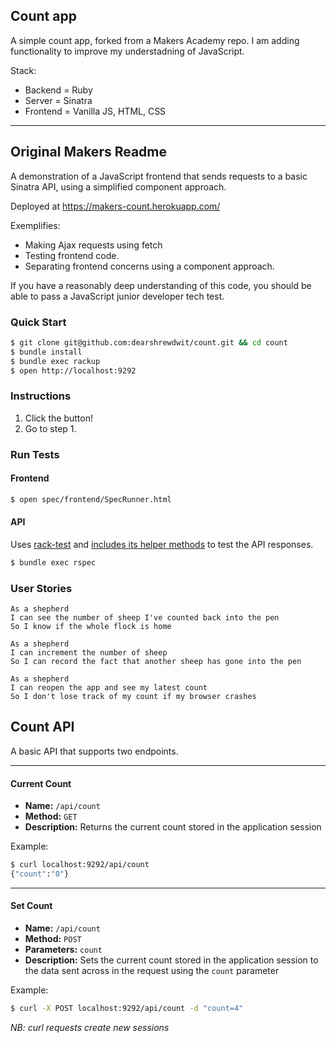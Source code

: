 ## Count app

A simple count app, forked from a Makers Academy repo. I am adding functionality to improve my understadning of JavaScript.

Stack:
- Backend = Ruby
- Server = Sinatra
- Frontend = Vanilla JS, HTML, CSS

---

## Original Makers Readme

A demonstration of a JavaScript frontend that sends requests to a basic Sinatra API, using a simplified component approach.

Deployed at https://makers-count.herokuapp.com/

Exemplifies:
- Making Ajax requests using fetch
- Testing frontend code.
- Separating frontend concerns using a component approach.

If you have a reasonably deep understanding of this code, you should be able to pass a JavaScript junior developer tech test.

### Quick Start

```sh
$ git clone git@github.com:dearshrewdwit/count.git && cd count
$ bundle install
$ bundle exec rackup
$ open http://localhost:9292
```

### Instructions

1. Click the button!
2. Go to step 1.

### Run Tests
#### Frontend

```sh
$ open spec/frontend/SpecRunner.html
```

#### API
Uses [rack-test](https://github.com/rack/rack-test) and [includes its helper methods](http://sinatrarb.com/testing.html) to test the API responses.

```sh
$ bundle exec rspec
```

### User Stories

```
As a shepherd
I can see the number of sheep I've counted back into the pen
So I know if the whole flock is home

As a shepherd
I can increment the number of sheep
So I can record the fact that another sheep has gone into the pen

As a shepherd
I can reopen the app and see my latest count
So I don't lose track of my count if my browser crashes
```


## Count API

A basic API that supports two endpoints.

---
#### Current Count
- **Name:** `/api/count`
- **Method:** `GET`
- **Description:** Returns the current count stored in the application session

Example:
```sh
$ curl localhost:9292/api/count
{"count":"0"}
```
---
#### Set Count
- **Name:** `/api/count`
- **Method:** `POST`
- **Parameters:** `count`
- **Description:** Sets the current count stored in the application session to the data sent across in the request using the `count` parameter

Example:
```sh
$ curl -X POST localhost:9292/api/count -d "count=4"
```
_NB: curl requests create new sessions_
